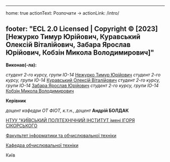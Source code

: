 
---
home: true
actionText: Розпочати →
actionLink: /intro/

footer: "ECL 2.0 Licensed | Copyright © [2023] [Нежурко Тимур Юрiйович, Куравський Олексій Віталійович, Забара Ярослав Юрійович, Кобзін Микола Володимирович]"
---


**Виконав(-ла):** 

*студент 2-го курсу, групи IO-14*<span padding-right:5em></span> [Нежурко Тимур Юрiйович](http://t.me/KotTacion)
*студент 2-го курсу, групи IO-14*<span padding-right:5em></span> [Куравський Олексій Віталійович](https://t.me/IQ_KaK_y_XLebuLLIKa)
*студент 2-го курсу, групи IO-14*<span padding-right:5em></span> [Забара Ярослав Юрійович](https://t.me/n_g_g_y_u1)
*студент 2-го курсу, групи IO-14*<span padding-right:5em></span> [Кобзін Микола Володимирович](https://t.me/kolia_kobzin)



**Керівник**

*доцент кафедри ОТ ФІОТ, к.т.н., доцент*<span padding-right:5em></span> **Андрій БОЛДАК** 

[НТУУ "КИЇВСЬКИЙ ПОЛІТЕХНІЧНИЙ ІНСТИТУТ імені ІГОРЯ СІКОРСЬКОГО](https://kpi.ua/)

[Факультет інформатики та обчислювальної техніки](https://fiot.kpi.ua/)

[Кафедра обчислювальної техніки](https://comsys.kpi.ua/)

Київ
